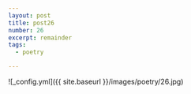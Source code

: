 ```yaml
---
layout: post
title: post26
number: 26
excerpt: remainder
tags:
  - poetry

---
```




![_config.yml]({{ site.baseurl }}/images/poetry/26.jpg)

